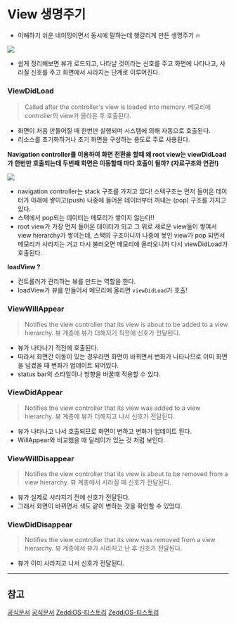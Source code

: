 # View 생명주기
- 이해하기 쉬운 네이밍이면서 동시에 말하는데 헷갈리게 만든 생명주기 🔥

![](https://i.imgur.com/PzJXKlE.png)

- 쉽게 정리해보면 뷰가 로드되고, 나타날 것이라는 신호를 주고 화면에 나타나고, 사라질 신호를 주고 화면에서 사라지는 단계로 이루어진다.

### ViewDidLoad
> Called after the controller's view is loaded into memory.
> 메모리에 controller의 view가 올라온 후 호출된다.

- 화면이 처음 만들어질 때 한번만 실행되며 시스템에 의해 자동으로 호출된다.
- 리소스를 초기화하거나 초기 화면을 구성하는 용도로 주로 사용된다.

**Navigation controller를 이용하여 화면 전환을 할때 왜 root view는 viewDidLoad가 한번만 호출되는데 두번째 화면은 이동할때 마다 호출이 될까? (자료구조와 연관!)**

![](https://i.imgur.com/qvNEOrZ.png)

- navigation controller는 stack 구조를 가지고 있다! 스택구조는 먼저 들어온 데이터가 아래에 쌓이고(push) 나중에 들어온 데이터부터 꺼내는 (pop) 구조를 가지고 있다.
- 스택에서 pop되는 데이터는 메모리가 쌓이지 않는다!! 
- root view가 가장 먼저 들어온 데이터가 되고 그 위로 새로운 view들이 쌓여서 view hierarchy가 쌓이는데, 스택의 구조이니까 나중에 쌓인 view가 pop 되면서 메모리가 사라지는 거고 다시 불러오면 메모리에 올라오니까 다시 viewDidLoad가 호출된다.

**loadView ?**
- 컨트롤러가 관리하는 뷰를 만드는 역할을 한다.
- loadView가 뷰를 만들어서 메모리에 올리면 ```viewDidLoad```가 호출!

### ViewWillAppear
> Notifies the view controller that its view is about to be added to a view hierarchy.
> 뷰 계층에 뷰가 더해지기 직전에 신호가 전달된다.

- 뷰가 나타나기 직전에 호출된다.
- 따라서 화면간 이동이 있는 경우라면 화면이 바뀌면서 변화가 나타나므로 이미 화면을 넘겼을 때 변화가 업데이트 되어있다.
- status bar의 스타일이나 방향을 바꿀때 적용할 수 있다.

### ViewDidAppear
> Notifies the view controller that its view was added to a view hierarchy.
> 뷰 계층에 뷰가 더해지고 나서 신호가 전달된다.

- 뷰가 나타나고 나서 호출되므로 화면이 변하고 변화가 업데이트 된다.
- WillAppear와 비교했을 때 딜레이가 있는 것 처럼 보인다.

### ViewWillDisappear
> Notifies the view controller that its view is about to be removed from a view hierarchy.
> 뷰 계층에서 사라질 때 신호가 전달된다.

- 뷰가 실제로 사라지기 전에 신호가 전달된다.
- 그래서 화면이 바뀌면서 색도 같이 변하는 것을 확인할 수 있었다.

### ViewDidDisappear
> Notifies the view controller that its view was removed from a view hierarchy.
> 뷰 계층에서 뷰가 사라지고 난 후 신호가 전달된다.

- 뷰가 이미 사라지고 나서 신호가 전달된다.

---

## 참고

[공식문서](https://developer.apple.com/documentation/uikit/uiviewcontroller/1621477-viewdiddisappear)
[공식문서](https://developer.apple.com/documentation/uikit/uinavigationcontroller)
[ZeddiOS-티스토리](https://zeddios.tistory.com/43)
[ZeddiOS-티스토리](https://zeddios.tistory.com/44)

